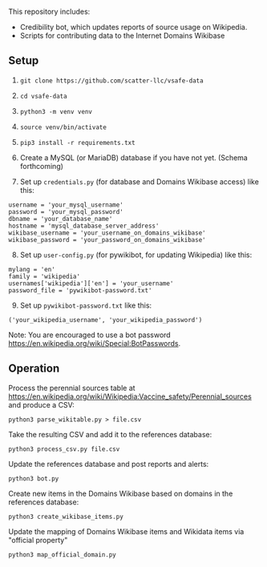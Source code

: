 This repository includes:
* Credibility bot, which updates reports of source usage on Wikipedia.
* Scripts for contributing data to the Internet Domains Wikibase

## Setup

1. `git clone https://github.com/scatter-llc/vsafe-data`

2. `cd vsafe-data`

3. `python3 -m venv venv`

4. `source venv/bin/activate`

5. `pip3 install -r requirements.txt`

6. Create a MySQL (or MariaDB) database if you have not yet. (Schema forthcoming)

7. Set up `credentials.py` (for database and Domains Wikibase access) like this:

```
username = 'your_mysql_username'
password = 'your_mysql_password'
dbname = 'your_database_name'
hostname = 'mysql_database_server_address'
wikibase_username = 'your_username_on_domains_wikibase'
wikibase_password = 'your_password_on_domains_wikibase'
```

8. Set up `user-config.py` (for pywikibot, for updating Wikipedia) like this:

```
mylang = 'en'
family = 'wikipedia'
usernames['wikipedia']['en'] = 'your_username'
password_file = 'pywikibot-password.txt'
```

9. Set up `pywikibot-password.txt` like this:

```
('your_wikipedia_username', 'your_wikipedia_password')
```

Note: You are encouraged to use a bot password <https://en.wikipedia.org/wiki/Special:BotPasswords>.

## Operation

Process the perennial sources table at <https://en.wikipedia.org/wiki/Wikipedia:Vaccine_safety/Perennial_sources> and produce a CSV:

```
python3 parse_wikitable.py > file.csv
```

Take the resulting CSV and add it to the references database:

```
python3 process_csv.py file.csv
```

Update the references database and post reports and alerts:

```
python3 bot.py
```

Create new items in the Domains Wikibase based on domains in the references database:

```
python3 create_wikibase_items.py
```

Update the mapping of Domains Wikibase items and Wikidata items via "official property"

```
python3 map_official_domain.py
```